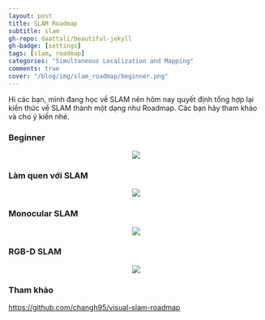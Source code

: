```yaml
---
layout: post
title: SLAM Roadmap
subtitle: slam
gh-repo: daattali/beautiful-jekyll
gh-badge: [settings]
tags: [slam, roadmap]
categories: "Simultaneous Localization and Mapping"
comments: true
cover: "/blog/img/slam_roadmap/beginner.png"
---
```


Hi các bạn, mình đang học về SLAM nên hôm nay quyết định tổng hợp lại kiến thức về SLAM thành một dạng như Roadmap. Các bạn hãy tham khảo và cho ý kiến nhé.

### Beginner
<p align="center">
  <img src="/blog/img/slam_roadmap/beginner.png">
</p>

### Làm quen với SLAM
<p align="center">
  <img src="/blog/img/slam_roadmap/getting-familiar.png">
</p>

### Monocular SLAM
<p align="center">
  <img src="/blog/img/slam_roadmap/monocular.png">
</p>

### RGB-D SLAM
<p align="center">
  <img src="/blog/img/slam_roadmap/rgbd.png">
</p>

### Tham khảo
https://github.com/changh95/visual-slam-roadmap